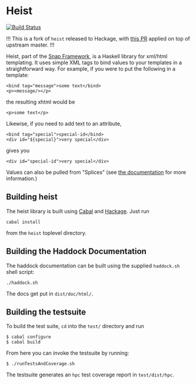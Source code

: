 # Heist

[![Build Status](https://travis-ci.org/snapframework/heist.svg?branch=master)](https://travis-ci.org/snapframework/heist)

!!!
This is a fork of `heist` released to Hackage, with [this PR](https://github.com/snapframework/heist/pull/130) applied on top of upstream master.
!!!

Heist, part of the [Snap Framework](http://www.snapframework.com/), is a
Haskell library for xml/html templating. It uses simple XML tags to bind
values to your templates in a straightforward way. For example, if you were to
put the following in a template:

    <bind tag="message">some text</bind>
    <p><message/></p>

the resulting xhtml would be

    <p>some text</p>

Likewise, if you need to add text to an attribute,

    <bind tag="special">special-id</bind>
    <div id="${special}">very special</div>

gives you

    <div id="special-id">very special</div>

Values can also be pulled from "Splices" (see 
[the documentation](http://snapframework.com/docs/tutorials/heist#heist-programming) 
for more information.)

## Building heist

The heist library is built using [Cabal](http://www.haskell.org/cabal/) and
[Hackage](http://hackage.haskell.org/packages/hackage.html). Just run

    cabal install

from the `heist` toplevel directory.


## Building the Haddock Documentation

The haddock documentation can be built using the supplied `haddock.sh` shell
script:

    ./haddock.sh

The docs get put in `dist/doc/html/`.


## Building the testsuite

To build the test suite, `cd` into the `test/` directory and run

    $ cabal configure
    $ cabal build

From here you can invoke the testsuite by running:

    $ ./runTestsAndCoverage.sh 

The testsuite generates an `hpc` test coverage report in `test/dist/hpc`.
